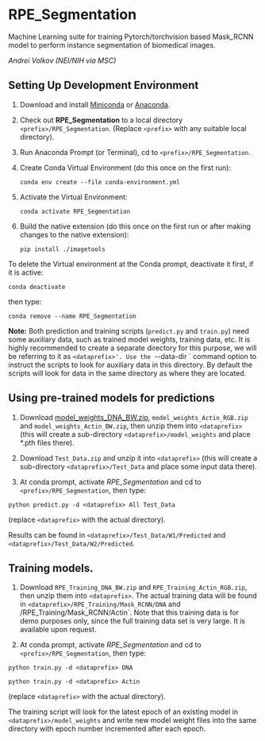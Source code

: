 # RPE_Segmentation

Machine Learning suite for training Pytorch/torchvision based Mask_RCNN model to perform
instance segmentation of biomedical images.

*Andrei Volkov (NEI/NIH via MSC)*

## Setting Up Development Environment

1. Download and install [Miniconda](https://docs.conda.io/en/latest/miniconda.html)
or [Anaconda](https://www.anaconda.com/products/individual).

2. Check out **RPE_Segmentation** to a local directory `<prefix>/RPE_Segmentation`.
(Replace `<prefix>` with any suitable local directory).

3. Run Anaconda Prompt (or Terminal), cd to `<prefix>/RPE_Segmentation`.

4. Create Conda Virtual Environment (do this once on the first run):

	`conda env create --file conda-environment.yml`
   
5. Activate the Virtual Environment:

	`conda activate RPE_Segmentation`
	
6. Build the native extension (do this once on the first run or after making changes to the native extension):

	`pip install ./imagetools`
   
To delete the Virtual environment at the Conda prompt, deactivate it first, if it is active:

`conda deactivate`

then type:

`conda remove --name RPE_Segmentation`


**Note:** Both prediction and training scripts (`predict.py` and `train.py`) need some auxiliary data, such
as trained model weights, training data, etc. It is highly recommended to create a separate directory for
this purpose, we will be referring to it as `<dataprefix>'. Use the `--data-dir <dataprefix>` command option to
instruct the scripts to look for auxiliary data in this directory. By default the scripts will look for data
in the same directory as where they are located.

## Using pre-trained models for predictions

1. Download [model_weights_DNA_BW.zip](https://github.com/NIH-NEI/RPE_Segmentation/releases/download/pretrained/model_weights_DNA_BW.zip), `model_weights_Actin_RGB.zip` and `model_weights_Actin_BW.zip`, then
unzip them into `<dataprefix>` (this will create a sub-directory `<dataprefix>/model_weights` and place *.pth
files there).

2. Download `Test_Data.zip` and unzip it into `<dataprefix>` (this will create a sub-directory `<dataprefix>/Test_Data`
and place some input data there).

3. At conda prompt, activate *RPE_Segmentation* and cd to `<prefix>/RPE_Segmentation`, then type:

`python predict.py -d <dataprefix> All Test_Data`

(replace `<dataprefix>` with the actual directory).

Results can be found in `<dataprefix>/Test_Data/W1/Predicted` and `<dataprefix>/Test_Data/W2/Predicted`.

## Training models.

1. Download `RPE_Training_DNA_BW.zip` and `RPE_Training_Actin_RGB.zip`, then unzip them into `<dataprefix>`.
The actual training data will be found in `<dataprefix>/RPE_Training/Mask_RCNN/DNA` and
<dataprefix>/RPE_Training/Mask_RCNN/Actin`. Note that this training data is for demo purposes only, since
the full training data set is very large. It is available upon request.

2. At conda prompt, activate *RPE_Segmentation* and cd to `<prefix>/RPE_Segmentation`, then type:

`python train.py -d <dataprefix> DNA`

`python train.py -d <dataprefix> Actin`

(replace `<dataprefix>` with the actual directory).

The training script will look for the latest epoch of an existing model in `<dataprefix>/model_weights` and
write new model weight files into the same directory with epoch number incremented after each epoch.

